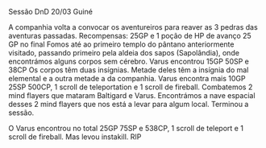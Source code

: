 Sessão DnD 20/03  Guiné

A companhia volta a convocar os aventureiros para reaver as 3 pedras das aventuras passadas.
Recompensas:
25GP e 1 poção de HP de avanço
25 GP no final
Fomos até ao primeiro templo do pântano anteriormente visitado, passando primeiro pela aldeia dos sapos (Sapolândia), onde encontrámos alguns corpos sem cérebro.
Varus encontrou 15GP 50SP e 38CP
Os corpos têm duas insígnias. Metade deles têm a insígnia do mal elemental e a outra metade a da companhia.
Varus encontra mais 10GP 25SP 500CP, 1 scroll de teleportation e 1 scroll de fireball.
Combatemos 2 mind flayers que mataram Baltigard e Varus.
Encontrámos a nave espacial desses 2 mind flayers que nos está a levar para algum local.
Terminou a sessão.

O Varus encontrou no total 25GP 75SP e 538CP, 1 scroll de teleport e 1 scroll de fireball. Mas levou instakill. RIP






















